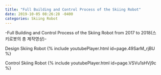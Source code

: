 ```yaml
---
title: "Full Building and Control Process of the Skiing Robot"
date: 2019-10-05 08:26:28 -0400
categories: Skiing Robot
---
```

-Full Building and Control Process of the Skiing Robot from 2017 to 2018(스키로봇의 총 제작영상)-


Design Skiing Robot
{% include youtubePlayer.html id=page.49SarM_rjBU %}


Control Skiing Robot
{% include youtubePlayer.html id=page.VSVu1sHVj9c %}


